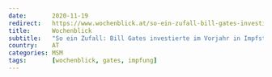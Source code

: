 ```yaml
---
date:       2020-11-19
redirect:   https://www.wochenblick.at/so-ein-zufall-bill-gates-investierte-im-vorjahr-in-impfstoff-firma-biontech/
title:      Wochenblick
subtitle:   "So ein Zufall: Bill Gates investierte im Vorjahr in Impfstoff-Firma Biontech"
country:    AT
categories: MSM
tags:       [wochenblick, gates, impfung]
---
```

